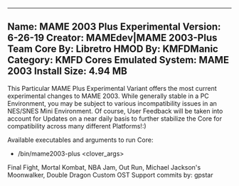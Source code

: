 -----------------------
Name: MAME 2003 Plus Experimental
Version: 6-26-19
Creator: MAMEdev|MAME 2003-Plus Team
Core By: Libretro
HMOD By: KMFDManic
Category: KMFD Cores
Emulated System: MAME 2003
Install Size: 4.94 MB
-----------------------
This Particular MAME Plus Experimental Variant offers the most current experimental
changes to MAME 2003. While generally stable in a PC Environment, you 
may be subject to various incompatibility issues in an NES/SNES Mini
Environment. Of course, User Feedback will be taken into account for Updates
on a near daily basis to further stabilize the Core for compatibility across
many different Platforms!:)    

Available executables and arguments to run Core:
- /bin/mame2003-plus <rom> <clover_args>

Final Fight, Mortal Kombat, NBA Jam, Out Run, Michael Jackson's Moonwalker, Double Dragon Custom OST Support commits by: gpstar

